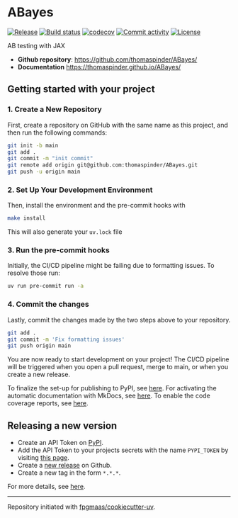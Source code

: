 # ABayes

[![Release](https://img.shields.io/github/v/release/thomaspinder/ABayes)](https://img.shields.io/github/v/release/thomaspinder/ABayes)
[![Build status](https://img.shields.io/github/actions/workflow/status/thomaspinder/ABayes/main.yml?branch=main)](https://github.com/thomaspinder/ABayes/actions/workflows/main.yml?query=branch%3Amain)
[![codecov](https://codecov.io/gh/thomaspinder/ABayes/branch/main/graph/badge.svg)](https://codecov.io/gh/thomaspinder/ABayes)
[![Commit activity](https://img.shields.io/github/commit-activity/m/thomaspinder/ABayes)](https://img.shields.io/github/commit-activity/m/thomaspinder/ABayes)
[![License](https://img.shields.io/github/license/thomaspinder/ABayes)](https://img.shields.io/github/license/thomaspinder/ABayes)

AB testing with JAX

- **Github repository**: <https://github.com/thomaspinder/ABayes/>
- **Documentation** <https://thomaspinder.github.io/ABayes/>

## Getting started with your project

### 1. Create a New Repository

First, create a repository on GitHub with the same name as this project, and then run the following commands:

```bash
git init -b main
git add .
git commit -m "init commit"
git remote add origin git@github.com:thomaspinder/ABayes.git
git push -u origin main
```

### 2. Set Up Your Development Environment

Then, install the environment and the pre-commit hooks with

```bash
make install
```

This will also generate your `uv.lock` file

### 3. Run the pre-commit hooks

Initially, the CI/CD pipeline might be failing due to formatting issues. To resolve those run:

```bash
uv run pre-commit run -a
```

### 4. Commit the changes

Lastly, commit the changes made by the two steps above to your repository.

```bash
git add .
git commit -m 'Fix formatting issues'
git push origin main
```

You are now ready to start development on your project!
The CI/CD pipeline will be triggered when you open a pull request, merge to main, or when you create a new release.

To finalize the set-up for publishing to PyPI, see [here](https://fpgmaas.github.io/cookiecutter-uv/features/publishing/#set-up-for-pypi).
For activating the automatic documentation with MkDocs, see [here](https://fpgmaas.github.io/cookiecutter-uv/features/mkdocs/#enabling-the-documentation-on-github).
To enable the code coverage reports, see [here](https://fpgmaas.github.io/cookiecutter-uv/features/codecov/).

## Releasing a new version

- Create an API Token on [PyPI](https://pypi.org/).
- Add the API Token to your projects secrets with the name `PYPI_TOKEN` by visiting [this page](https://github.com/thomaspinder/ABayes/settings/secrets/actions/new).
- Create a [new release](https://github.com/thomaspinder/ABayes/releases/new) on Github.
- Create a new tag in the form `*.*.*`.

For more details, see [here](https://fpgmaas.github.io/cookiecutter-uv/features/cicd/#how-to-trigger-a-release).

---

Repository initiated with [fpgmaas/cookiecutter-uv](https://github.com/fpgmaas/cookiecutter-uv).
